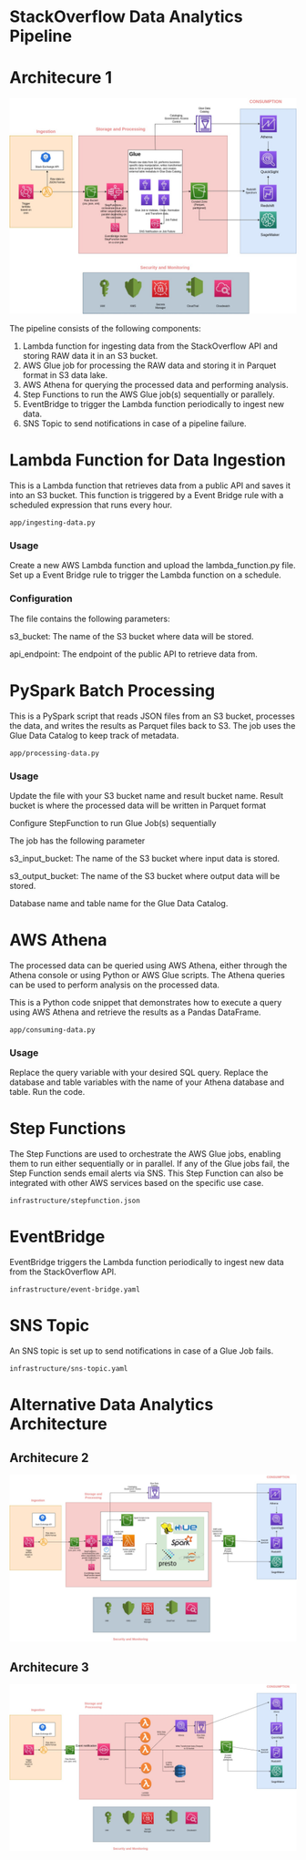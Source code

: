# StackOverflow Data Analytics Pipeline

# Architecure 1

<img src="architecture-design/architecture1.jpg" alt="Alt text" title="Architecture 1" />

The pipeline consists of the following components:

1. Lambda function for ingesting data from the StackOverflow API and storing RAW data it in an S3 bucket.
2. AWS Glue job for processing the RAW data and storing it in Parquet format in S3 data lake.
3. AWS Athena for querying the processed data and performing analysis.
4. Step Functions to run the AWS Glue job(s) sequentially or parallely.
5. EventBridge to trigger the Lambda function periodically to ingest new data.
6. SNS Topic to send notifications in case of a pipeline failure.

# Lambda Function for Data Ingestion

This is a Lambda function that retrieves data from a public API and saves it into an S3 bucket. This function is triggered by a Event Bridge rule with a scheduled expression that runs every hour.

```terminal
app/ingesting-data.py
```

### Usage

Create a new AWS Lambda function and upload the lambda_function.py file.
Set up a Event Bridge rule to trigger the Lambda function on a schedule.

### Configuration

The file contains the following parameters:

s3_bucket: The name of the S3 bucket where data will be stored.

api_endpoint: The endpoint of the public API to retrieve data from.

# PySpark Batch Processing

This is a PySpark script that reads JSON files from an S3 bucket, processes the data, and writes the results as Parquet files back to S3. The job uses the Glue Data Catalog to keep track of metadata.

```terminal
app/processing-data.py
```

### Usage

Update the file with your S3 bucket name and result bucket name. Result bucket is where the processed data will be written in Parquet format

Configure StepFunction to run Glue Job(s) sequentially

The job has the following parameter

s3_input_bucket: The name of the S3 bucket where input data is stored.

s3_output_bucket: The name of the S3 bucket where output data will be stored.

Database name and table name for the Glue Data Catalog.

# AWS Athena

The processed data can be queried using AWS Athena, either through the Athena console or using Python or AWS Glue scripts. The Athena queries can be used to perform analysis on the processed data.

This is a Python code snippet that demonstrates how to execute a query using AWS Athena and retrieve the results as a Pandas DataFrame.

```terminal
app/consuming-data.py
```

### Usage

Replace the query variable with your desired SQL query.
Replace the database and table variables with the name of your Athena database and table.
Run the code.

# Step Functions

The Step Functions are used to orchestrate the AWS Glue jobs, enabling them to run either sequentially or in parallel. If any of the Glue jobs fail, the Step Function sends email alerts via SNS. This Step Function can also be integrated with other AWS services based on the specific use case.

```terminal
infrastructure/stepfunction.json
```

# EventBridge

EventBridge triggers the Lambda function periodically to ingest new data from the StackOverflow API.

```terminal
infrastructure/event-bridge.yaml
```

# SNS Topic

An SNS topic is set up to send notifications in case of a Glue Job fails.

```terminal
infrastructure/sns-topic.yaml
```

# Alternative Data Analytics Architecture

## Architecure 2

<img src="architecture-design/architecture2.jpg" alt="Alt text" title="Architecture 1" />

## Architecure 3

<img src="architecture-design/architecture3.jpg" alt="Alt text" title="Architecture 1" />
